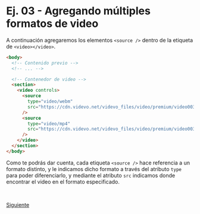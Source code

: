 # Ej. 03 - Agregando múltiples formatos de video

A continuación agregaremos los elementos `<source />` dentro de la etiqueta de
`<video></video>`.

```html
<body>
  <!-- Contenido previo -->
  <!-- ... -->

  <!-- Contenedor de video -->
  <section>
    <video controls>
      <source
        type="video/webm"
        src="https://cdn.videvo.net/videvo_files/video/premium/video0036/small_watermarked/computer_code00_preview.webm"
      />
      <source
        type="video/mp4"
        src="https://cdn.videvo.net/videvo_files/video/premium/video0036/small_watermarked/computer_code00_preview.mp4"
      />
    </video>
  </section>
</body>
```

Como te podrás dar cuenta, cada etiqueta `<source />` hace referencia a un formato
distinto, y le indicamos dicho formato a través del atributo `type` para poder
diferenciarlo, y mediante el atributo `src` indicamos donde encontrar el video
en el formato especificado.

<br/>

[Siguiente](../reto-03)